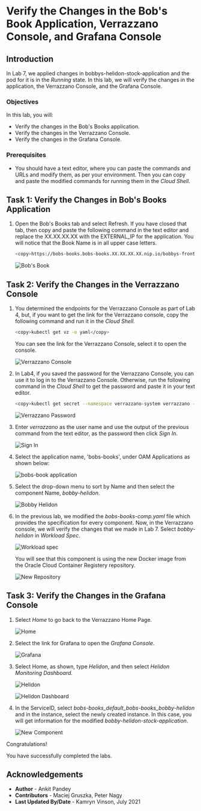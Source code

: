 # Verify the Changes in the Bob's Book Application, Verrazzano Console, and Grafana Console

## Introduction

In Lab 7, we applied changes in bobbys-helidon-stock-application and the pod for it is in the *Running* state. In this lab, we will verify the changes in the application, the Verrazzano Console, and the Grafana Console.

### Objectives

In this lab, you will:

* Verify the changes in the Bob's Books application.
* Verify the changes in the Verrazzano Console.
* Verify the changes in the Grafana Console.

### Prerequisites

* You should have a text editor, where you can paste the commands and URLs and modify them, as per your environment. Then you can copy and paste the modified commands for running them in the *Cloud Shell*.

## Task 1: Verify the Changes in Bob's Books Application

1. Open the Bob's Books tab and select Refresh. If you have closed that tab, then copy and paste the following command in the text editor and replace the XX.XX.XX.XX  with the EXTERNAL_IP for the application. You will notice that the Book Name is in all upper case letters.

    ```bash
    <copy>https://bobs-books.bobs-books.XX.XX.XX.XX.nip.io/bobbys-front-end/</copy>
    ```

    ![Bob's Book](images/1.png " ")

## Task 2: Verify the Changes in the Verrazzano Console

1. You determined the endpoints for the Verrazzano Console as part of Lab 4, but, if you want to get the link for the Verrazzano console, copy the following command and run it in the *Cloud Shell*.

    ```bash
    <copy>kubectl get vz -o yaml</copy>
    ```

    You can see the link for the Verrazzano Console, select it to open the console.

    ![Verrazzano Console](images/2.png " ")

2. In Lab4, if you saved the password for the Verrazzano Console, you can use it to log in to the Verrazzano Console. Otherwise, run the following command in the *Cloud Shell* to get the password and paste it in your text editor.

    ```bash
    <copy>kubectl get secret --namespace verrazzano-system verrazzano -o jsonpath={.data.password} | base64 --decode; echo</copy>
    ```

    ![Verrazzano Password](images/3.png " ")

3. Enter *verrazzano* as the user name and use the output of the previous command from the text editor, as the password then click *Sign In*.

    ![Sign In](images/4.png " ")

4. Select the application name, 'bobs-books', under OAM Applications as shown below:

    ![bobs-book application](images/5.png " ")

5. Select the drop-down menu to sort by Name and then select the component Name, *bobby-helidon*.

    ![Bobby Helidon](images/6.png " ")

6. In the previous lab, we modified the *bobs-books-comp.yaml* file which provides the specification for every component. Now, in the Verrazzano console, we will verify the changes that we made in Lab 7. Select *bobby-helidon* in *Workload Spec*.

    ![Workload spec](images/7.png " ")

    You will see that this component is using the new Docker image from the Oracle Cloud Container Registery repository.

    ![New Repository](images/8.png " ")

## Task 3: Verify the Changes in the Grafana Console

1. Select *Home* to go back to the Verrazzano Home Page.

    ![Home](images/9.png " ")

2. Select the link for Grafana to open the *Grafana Console*.

    ![Grafana](images/10.png " ")

3. Select Home, as shown, type *Helidon*, and then select *Helidon Monitoring Dashboard*.

    ![Helidon](images/11.png " ")

    ![Helidon Dashboard](images/12.png " ")

4. In the ServiceID, select *bobs-books_default_bobs-books_bobby-helidon* and in the instance, select the newly created instance. In this case, you will get information for the modified *bobby-helidon-stock-application*.

    ![New Component](images/13.png " ")

Congratulations!

You have successfully completed the labs.

## Acknowledgements

* **Author** -  Ankit Pandey
* **Contributors** - Maciej Gruszka, Peter Nagy
* **Last Updated By/Date** - Kamryn Vinson, July 2021
